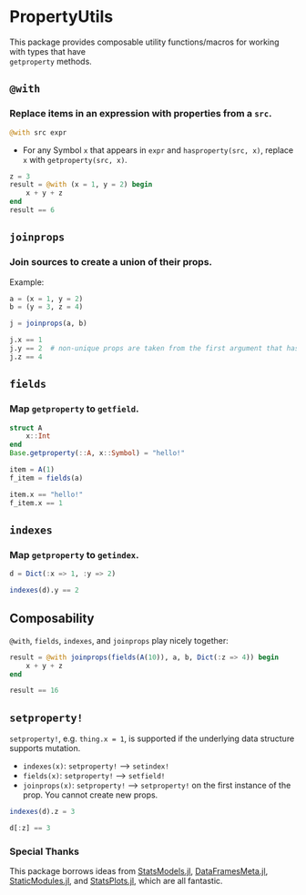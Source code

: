 # PropertyUtils

This package provides composable utility functions/macros for working with types that have \
`getproperty` methods.

## `@with`

### Replace items in an expression with properties from a `src`.

```julia
@with src expr
```

- For any Symbol `x` that appears in `expr` and `hasproperty(src, x)`, replace `x` with `getproperty(src, x)`.

```julia
z = 3
result = @with (x = 1, y = 2) begin 
    x + y + z
end
result == 6
```

## `joinprops`

### Join sources to create a union of their props.

Example:

```julia
a = (x = 1, y = 2)
b = (y = 3, z = 4)

j = joinprops(a, b)

j.x == 1
j.y == 2  # non-unique props are taken from the first argument that has it
j.z == 4
```



## `fields`

### Map `getproperty` to `getfield`.


```julia
struct A 
    x::Int 
end
Base.getproperty(::A, x::Symbol) = "hello!"

item = A(1)
f_item = fields(a)

item.x == "hello!"
f_item.x == 1
```

## `indexes`

### Map `getproperty` to `getindex`.

```julia
d = Dict(:x => 1, :y => 2)

indexes(d).y == 2
```

## Composability

`@with`, `fields`, `indexes`, and `joinprops` play nicely together: 

```julia
result = @with joinprops(fields(A(10)), a, b, Dict(:z => 4)) begin 
    x + y + z
end

result == 16
```

## `setproperty!`

`setproperty!`, e.g. `thing.x = 1`, is supported if the underlying data structure supports mutation.

- `indexes(x)`: `setproperty!` --> `setindex!`
- `fields(x)`: `setproperty!` --> `setfield!`
- `joinprops(x)`: `setproperty!` --> `setproperty!` on the first instance of the prop.  You cannot
    create new props.

```julia
indexes(d).z = 3

d[:z] == 3
```



### Special Thanks

This package borrows ideas from [StatsModels.jl](https://github.com/JuliaStats/StatsModels.jl), [DataFramesMeta.jl](https://github.com/JuliaData/DataFramesMeta.jl), [StaticModules.jl](https://github.com/MasonProtter/StaticModules.jl), and [StatsPlots.jl](https://github.com/JuliaPlots/StatsPlots.jl), which are all fantastic.